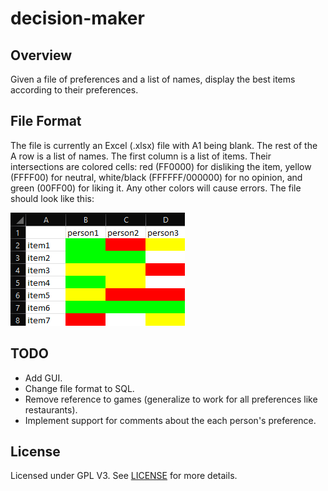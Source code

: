 # decision-maker
## Overview
Given a file of preferences and a list of names, display the best items according to their preferences.

## File Format
The file is currently an Excel (.xlsx) file with A1 being blank. The rest of the A row is a list of names. The first column is a list of items. Their intersections are colored cells: red (FF0000) for disliking the item, yellow (FFFF00) for neutral, white/black (FFFFFF/000000) for no opinion, and green (00FF00) for liking it. Any other colors will cause errors.
The file should look like this:

![Example format](example_format.png)

## TODO
- Add GUI.
- Change file format to SQL.
- Remove reference to games (generalize to work for all preferences like restaurants).
- Implement support for comments about the each person's preference.

## License
Licensed under GPL V3. See [LICENSE](LICENSE) for more details.
